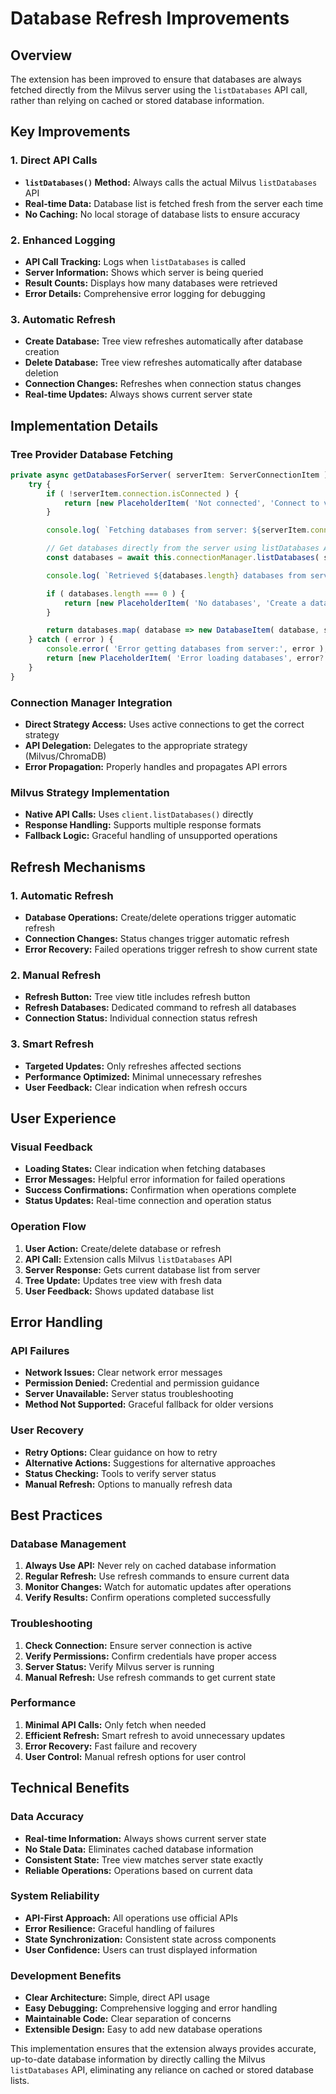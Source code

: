 # Database Refresh Improvements

## Overview

The extension has been improved to ensure that databases are always fetched directly from the Milvus server using the `listDatabases` API call, rather than relying on cached or stored database information.

## Key Improvements

### 1. Direct API Calls

- **`listDatabases()` Method:** Always calls the actual Milvus `listDatabases` API
- **Real-time Data:** Database list is fetched fresh from the server each time
- **No Caching:** No local storage of database lists to ensure accuracy

### 2. Enhanced Logging

- **API Call Tracking:** Logs when `listDatabases` is called
- **Server Information:** Shows which server is being queried
- **Result Counts:** Displays how many databases were retrieved
- **Error Details:** Comprehensive error logging for debugging

### 3. Automatic Refresh

- **Create Database:** Tree view refreshes automatically after database creation
- **Delete Database:** Tree view refreshes automatically after database deletion
- **Connection Changes:** Refreshes when connection status changes
- **Real-time Updates:** Always shows current server state

## Implementation Details

### Tree Provider Database Fetching

```typescript
private async getDatabasesForServer( serverItem: ServerConnectionItem ): Promise<TreeItem[]> {
    try {
        if ( !serverItem.connection.isConnected ) {
            return [new PlaceholderItem( 'Not connected', 'Connect to view databases' )];
        }

        console.log( `Fetching databases from server: ${serverItem.connection.name} (${serverItem.connection.host}:${serverItem.connection.port})` );

        // Get databases directly from the server using listDatabases API
        const databases = await this.connectionManager.listDatabases( serverItem.connection.id );

        console.log( `Retrieved ${databases.length} databases from server` );

        if ( databases.length === 0 ) {
            return [new PlaceholderItem( 'No databases', 'Create a database to get started' )];
        }

        return databases.map( database => new DatabaseItem( database, serverItem.connection ) );
    } catch ( error ) {
        console.error( 'Error getting databases from server:', error );
        return [new PlaceholderItem( 'Error loading databases', error?.toString() || 'Unknown error' )];
    }
}
```

### Connection Manager Integration

- **Direct Strategy Access:** Uses active connections to get the correct strategy
- **API Delegation:** Delegates to the appropriate strategy (Milvus/ChromaDB)
- **Error Propagation:** Properly handles and propagates API errors

### Milvus Strategy Implementation

- **Native API Calls:** Uses `client.listDatabases()` directly
- **Response Handling:** Supports multiple response formats
- **Fallback Logic:** Graceful handling of unsupported operations

## Refresh Mechanisms

### 1. Automatic Refresh

- **Database Operations:** Create/delete operations trigger automatic refresh
- **Connection Changes:** Status changes trigger automatic refresh
- **Error Recovery:** Failed operations trigger refresh to show current state

### 2. Manual Refresh

- **Refresh Button:** Tree view title includes refresh button
- **Refresh Databases:** Dedicated command to refresh all databases
- **Connection Status:** Individual connection status refresh

### 3. Smart Refresh

- **Targeted Updates:** Only refreshes affected sections
- **Performance Optimized:** Minimal unnecessary refreshes
- **User Feedback:** Clear indication when refresh occurs

## User Experience

### Visual Feedback

- **Loading States:** Clear indication when fetching databases
- **Error Messages:** Helpful error information for failed operations
- **Success Confirmations:** Confirmation when operations complete
- **Status Updates:** Real-time connection and operation status

### Operation Flow

1. **User Action:** Create/delete database or refresh
2. **API Call:** Extension calls Milvus `listDatabases` API
3. **Server Response:** Gets current database list from server
4. **Tree Update:** Updates tree view with fresh data
5. **User Feedback:** Shows updated database list

## Error Handling

### API Failures

- **Network Issues:** Clear network error messages
- **Permission Denied:** Credential and permission guidance
- **Server Unavailable:** Server status troubleshooting
- **Method Not Supported:** Graceful fallback for older versions

### User Recovery

- **Retry Options:** Clear guidance on how to retry
- **Alternative Actions:** Suggestions for alternative approaches
- **Status Checking:** Tools to verify server status
- **Manual Refresh:** Options to manually refresh data

## Best Practices

### Database Management

1. **Always Use API:** Never rely on cached database information
2. **Regular Refresh:** Use refresh commands to ensure current data
3. **Monitor Changes:** Watch for automatic updates after operations
4. **Verify Results:** Confirm operations completed successfully

### Troubleshooting

1. **Check Connection:** Ensure server connection is active
2. **Verify Permissions:** Confirm credentials have proper access
3. **Server Status:** Verify Milvus server is running
4. **Manual Refresh:** Use refresh commands to get current state

### Performance

1. **Minimal API Calls:** Only fetch when needed
2. **Efficient Refresh:** Smart refresh to avoid unnecessary updates
3. **Error Recovery:** Fast failure and recovery
4. **User Control:** Manual refresh options for user control

## Technical Benefits

### Data Accuracy

- **Real-time Information:** Always shows current server state
- **No Stale Data:** Eliminates cached database information
- **Consistent State:** Tree view matches server state exactly
- **Reliable Operations:** Operations based on current data

### System Reliability

- **API-First Approach:** All operations use official APIs
- **Error Resilience:** Graceful handling of failures
- **State Synchronization:** Consistent state across components
- **User Confidence:** Users can trust displayed information

### Development Benefits

- **Clear Architecture:** Simple, direct API usage
- **Easy Debugging:** Comprehensive logging and error handling
- **Maintainable Code:** Clear separation of concerns
- **Extensible Design:** Easy to add new database operations

This implementation ensures that the extension always provides accurate, up-to-date database information by directly calling the Milvus `listDatabases` API, eliminating any reliance on cached or stored database lists.
